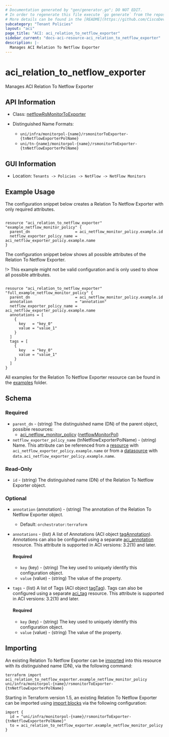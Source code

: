 ```yaml
---
# Documentation generated by "gen/generator.go"; DO NOT EDIT.
# In order to regenerate this file execute `go generate` from the repository root.
# More details can be found in the [README](https://github.com/CiscoDevNet/terraform-provider-aci/blob/master/README.md).
subcategory: "Tenant Policies"
layout: "aci"
page_title: "ACI: aci_relation_to_netflow_exporter"
sidebar_current: "docs-aci-resource-aci_relation_to_netflow_exporter"
description: |-
  Manages ACI Relation To Netflow Exporter
---
```


# aci_relation_to_netflow_exporter #

Manages ACI Relation To Netflow Exporter



## API Information ##

* Class: [netflowRsMonitorToExporter](https://pubhub.devnetcloud.com/media/model-doc-latest/docs/app/index.html#/objects/netflowRsMonitorToExporter/overview)


* Distinguished Name Formats:
  - `uni/infra/monitorpol-{name}/rsmonitorToExporter-{tnNetflowExporterPolName}`
  - `uni/tn-{name}/monitorpol-{name}/rsmonitorToExporter-{tnNetflowExporterPolName}`

## GUI Information ##

* Location: `Tenants -> Policies -> NetFlow -> NetFlow Monitors`

## Example Usage ##

The configuration snippet below creates a Relation To Netflow Exporter with only required attributes.

```hcl

resource "aci_relation_to_netflow_exporter" "example_netflow_monitor_policy" {
  parent_dn                    = aci_netflow_monitor_policy.example.id
  netflow_exporter_policy_name = aci_netflow_exporter_policy.example.name
}

```
The configuration snippet below shows all possible attributes of the Relation To Netflow Exporter.

!> This example might not be valid configuration and is only used to show all possible attributes.

```hcl

resource "aci_relation_to_netflow_exporter" "full_example_netflow_monitor_policy" {
  parent_dn                    = aci_netflow_monitor_policy.example.id
  annotation                   = "annotation"
  netflow_exporter_policy_name = aci_netflow_exporter_policy.example.name
  annotations = [
    {
      key   = "key_0"
      value = "value_1"
    }
  ]
  tags = [
    {
      key   = "key_0"
      value = "value_1"
    }
  ]
}

```

All examples for the Relation To Netflow Exporter resource can be found in the [examples](https://github.com/CiscoDevNet/terraform-provider-aci/tree/master/examples/resources/aci_relation_to_netflow_exporter) folder.

## Schema ##

### Required ###

* `parent_dn` - (string) The distinguished name (DN) of the parent object, possible resources:
  - [aci_netflow_monitor_policy](https://registry.terraform.io/providers/CiscoDevNet/aci/latest/docs/resources/netflow_monitor_policy) ([netflowMonitorPol](https://pubhub.devnetcloud.com/media/model-doc-latest/docs/app/index.html#/objects/netflowMonitorPol/overview))
* `netflow_exporter_policy_name` (tnNetflowExporterPolName) - (string) Name. This attribute can be referenced from a [resource](https://registry.terraform.io/providers/CiscoDevNet/aci/latest/docs/resources/netflow_exporter_policy) with `aci_netflow_exporter_policy.example.name` or from a [datasource](https://registry.terraform.io/providers/CiscoDevNet/aci/latest/docs/data-sources/netflow_exporter_policy) with `data.aci_netflow_exporter_policy.example.name`.

### Read-Only ###

* `id` - (string) The distinguished name (DN) of the Relation To Netflow Exporter object.

### Optional ###
  
* `annotation` (annotation) - (string) The annotation of the Relation To Netflow Exporter object.
  - Default: `orchestrator:terraform`

* `annotations` - (list) A list of Annotations (ACI object [tagAnnotation](https://pubhub.devnetcloud.com/media/model-doc-latest/docs/app/index.html#/objects/tagAnnotation/overview)). Annotations can also be configured using a separate [aci_annotation](https://registry.terraform.io/providers/CiscoDevNet/aci/latest/docs/resources/annotation) resource. This attribute is supported in ACI versions: 3.2(1l) and later.
  
  #### Required ####
  
  * `key` (key) - (string) The key used to uniquely identify this configuration object.
  * `value` (value) - (string) The value of the property.

* `tags` - (list) A list of Tags (ACI object [tagTag](https://pubhub.devnetcloud.com/media/model-doc-latest/docs/app/index.html#/objects/tagTag/overview)). Tags can also be configured using a separate [aci_tag](https://registry.terraform.io/providers/CiscoDevNet/aci/latest/docs/resources/tag) resource. This attribute is supported in ACI versions: 3.2(1l) and later.
  
  #### Required ####
  
  * `key` (key) - (string) The key used to uniquely identify this configuration object.
  * `value` (value) - (string) The value of the property.

## Importing

An existing Relation To Netflow Exporter can be [imported](https://www.terraform.io/docs/import/index.html) into this resource with its distinguished name (DN), via the following command:

```
terraform import aci_relation_to_netflow_exporter.example_netflow_monitor_policy uni/infra/monitorpol-{name}/rsmonitorToExporter-{tnNetflowExporterPolName}
```

Starting in Terraform version 1.5, an existing Relation To Netflow Exporter can be imported
using [import blocks](https://developer.hashicorp.com/terraform/language/import) via the following configuration:

```
import {
  id = "uni/infra/monitorpol-{name}/rsmonitorToExporter-{tnNetflowExporterPolName}"
  to = aci_relation_to_netflow_exporter.example_netflow_monitor_policy
}
```
